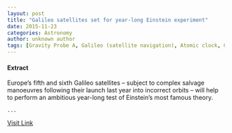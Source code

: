 ```yaml
---
layout: post
title: "Galileo satellites set for year-long Einstein experiment"
date: 2015-11-23
categories: Astronomy
author: unknown author
tags: [Gravity Probe A, Galileo (satellite navigation), Atomic clock, Gravity, Orbit, Time, Outer space, Spaceflight, Spacecraft, Spaceflight technologies, Physics, Astronautics, Physical sciences, Flight, Spacetime, Aerospace engineering]
---
```





#### Extract
>
								
		
Europe’s fifth and sixth Galileo satellites – subject to complex salvage manoeuvres following their launch last year into incorrect orbits – will help to perform an ambitious year-long test of Einstein’s most famous theory.

	...



[Visit Link](http://www.esa.int/Our_Activities/Navigation/Galileo_satellites_set_for_year-long_Einstein_experiment)


